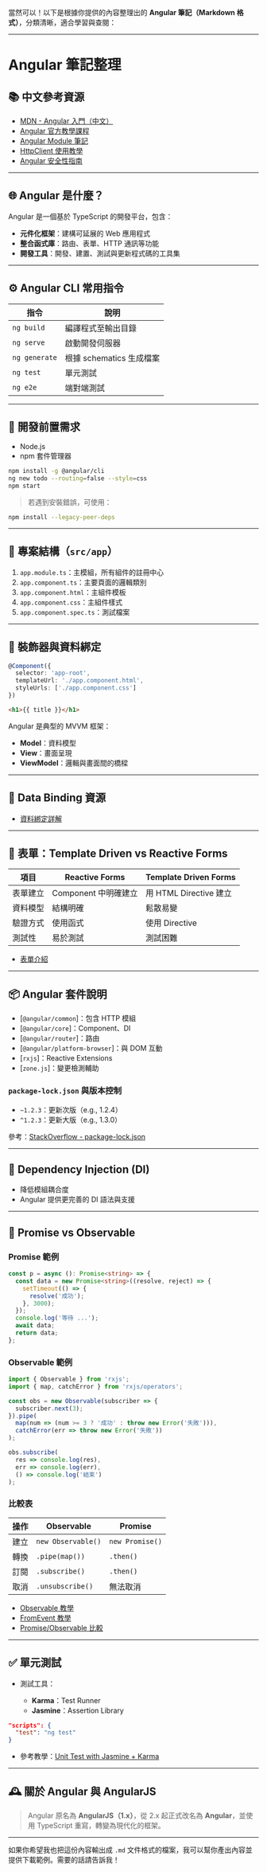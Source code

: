 當然可以！以下是根據你提供的內容整理出的 **Angular 筆記（Markdown 格式）**，分類清晰，適合學習與查閱：

---

# Angular 筆記整理

## 📚 中文參考資源

* [MDN - Angular 入門（中文）](https://developer.mozilla.org/zh-TW/docs/Learn/Tools_and_testing/Client-side_JavaScript_frameworks/Angular_getting_started)
* [Angular 官方教學課程](https://angular.io/tutorial/first-app/first-app-lesson-11)
* [Angular Module 筆記](https://www.stevenchang.tw/blog/2019/07/31/Angular_module_basic_note)
* [HttpClient 使用教學](https://www.telerik.com/blogs/angular-basics-how-to-use-httpclient)
* [Angular 安全性指南](https://angular.io/guide/security)

---

## 🌐 Angular 是什麼？

Angular 是一個基於 TypeScript 的開發平台，包含：

* **元件化框架**：建構可延展的 Web 應用程式
* **整合函式庫**：路由、表單、HTTP 通訊等功能
* **開發工具**：開發、建置、測試與更新程式碼的工具集

---

## ⚙️ Angular CLI 常用指令

| 指令            | 說明                 |
| ------------- | ------------------ |
| `ng build`    | 編譯程式至輸出目錄          |
| `ng serve`    | 啟動開發伺服器            |
| `ng generate` | 根據 schematics 生成檔案 |
| `ng test`     | 單元測試               |
| `ng e2e`      | 端對端測試              |

---

## 🧱 開發前置需求

* Node.js
* npm 套件管理器

```bash
npm install -g @angular/cli
ng new todo --routing=false --style=css
npm start
```

> 若遇到安裝錯誤，可使用：

```bash
npm install --legacy-peer-deps
```

---

## 📂 專案結構（`src/app`）

1. `app.module.ts`：主模組，所有組件的註冊中心
2. `app.component.ts`：主要頁面的邏輯類別
3. `app.component.html`：主組件模板
4. `app.component.css`：主組件樣式
5. `app.component.spec.ts`：測試檔案

---

## 🔧 裝飾器與資料綁定

```ts
@Component({
  selector: 'app-root',
  templateUrl: './app.component.html',
  styleUrls: ['./app.component.css']
})
```

```html
<h1>{{ title }}</h1>
```

Angular 是典型的 MVVM 框架：

* **Model**：資料模型
* **View**：畫面呈現
* **ViewModel**：邏輯與畫面間的橋樑

---

## 🔗 Data Binding 資源

* [資料綁定詳解](https://hackmd.io/@Heidi-Liu/angular-data-binding)

---

## 🧾 表單：Template Driven vs Reactive Forms

| 項目   | Reactive Forms  | Template Driven Forms |
| ---- | --------------- | --------------------- |
| 表單建立 | Component 中明確建立 | 用 HTML Directive 建立   |
| 資料模型 | 結構明確            | 鬆散易變                  |
| 驗證方式 | 使用函式            | 使用 Directive          |
| 測試性  | 易於測試            | 測試困難                  |

* [表單介紹](https://ithelp.ithome.com.tw/articles/10275677)

---

## 📦 Angular 套件說明

* \[`@angular/common`]：包含 HTTP 模組
* \[`@angular/core`]：Component、DI
* \[`@angular/router`]：路由
* \[`@angular/platform-browser`]：與 DOM 互動
* \[`rxjs`]：Reactive Extensions
* \[`zone.js`]：變更檢測輔助

### `package-lock.json` 與版本控制

* `~1.2.3`：更新次版（e.g., 1.2.4）
* `^1.2.3`：更新大版（e.g., 1.3.0）

參考：[StackOverflow - package-lock.json](https://stackoverflow.com/questions/44297803/what-is-the-role-of-the-package-lock-json)

---

## 🤝 Dependency Injection (DI)

* 降低模組耦合度
* Angular 提供更完善的 DI 語法與支援

---

## 🔄 Promise vs Observable

### Promise 範例

```ts
const p = async (): Promise<string> => {
  const data = new Promise<string>((resolve, reject) => {
    setTimeout(() => {
      resolve('成功');
    }, 3000);
  });
  console.log('等待 ...');
  await data;
  return data;
};
```

### Observable 範例

```ts
import { Observable } from 'rxjs';
import { map, catchError } from 'rxjs/operators';

const obs = new Observable(subscriber => {
  subscriber.next(3);
}).pipe(
  map(num => (num >= 3 ? '成功' : throw new Error('失敗'))),
  catchError(err => throw new Error('失敗'))
);

obs.subscribe(
  res => console.log(res),
  err => console.log(err),
  () => console.log('結束')
);
```

### 比較表

| 操作 | Observable         | Promise         |
| -- | ------------------ | --------------- |
| 建立 | `new Observable()` | `new Promise()` |
| 轉換 | `.pipe(map())`     | `.then()`       |
| 訂閱 | `.subscribe()`     | `.then()`       |
| 取消 | `.unsubscribe()`   | 無法取消            |

* [Observable 教學](https://angular.io/guide/observables)
* [FromEvent 教學](https://rxjs.dev/api/index/function/fromEvent)
* [Promise/Observable 比較](https://angular.io/guide/comparing-observables)

---

## ✅ 單元測試

* 測試工具：

  * **Karma**：Test Runner
  * **Jasmine**：Assertion Library

```json
"scripts": {
  "test": "ng test"
}
```

* 參考教學：[Unit Test with Jasmine + Karma](https://medium.com/simform-engineering/how-to-write-unit-tests-with-jasmine-karma-f1908bdeb617)

---

## 🕰️ 關於 Angular 與 AngularJS

> Angular 原名為 **AngularJS（1.x）**，從 2.x 起正式改名為 **Angular**，並使用 TypeScript 重寫，轉變為現代化的框架。

---

如果你希望我也把這份內容輸出成 `.md` 文件格式的檔案，我可以幫你產出內容並提供下載範例。需要的話請告訴我！
